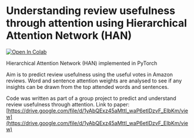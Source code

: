 # Understanding review usefulness through attention using Hierarchical Attention Network (HAN)

[![Open In Colab](https://colab.research.google.com/assets/colab-badge.svg)](https://colab.research.google.com/drive/196bzZylI-f94FDK9_yRgb0-EnUIzCKR_)

Hierarchical Attention Network (HAN) implemented in PyTorch

Aim is to predict review usefulness using the useful votes in Amazon reviews. Word and sentence attention weights are analysed to see if any insights can be drawn from the top attended words and sentences.

Code was written as part of a group project to predict and understand review usefulness through attention. Link to paper: [https://drive.google.com/file/d/1yAbQExz45aMttI_waP6etlDzvF_EIbKm/view](https://drive.google.com/file/d/1yAbQExz45aMttI_waP6etlDzvF_EIbKm/view) 
